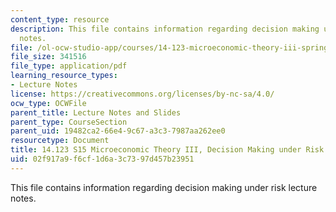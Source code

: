 ```yaml
---
content_type: resource
description: This file contains information regarding decision making under risk lecture
  notes.
file: /ol-ocw-studio-app/courses/14-123-microeconomic-theory-iii-spring-2015/02f917a9f6cf1d6a3c7397d457b23951_MIT14_123S15_Chap2.pdf
file_size: 341516
file_type: application/pdf
learning_resource_types:
- Lecture Notes
license: https://creativecommons.org/licenses/by-nc-sa/4.0/
ocw_type: OCWFile
parent_title: Lecture Notes and Slides
parent_type: CourseSection
parent_uid: 19482ca2-66e4-9c67-a3c3-7987aa262ee0
resourcetype: Document
title: 14.123 S15 Microeconomic Theory III, Decision Making under Risk Lecture Notes
uid: 02f917a9-f6cf-1d6a-3c73-97d457b23951
---
```

This file contains information regarding decision making under risk lecture notes.